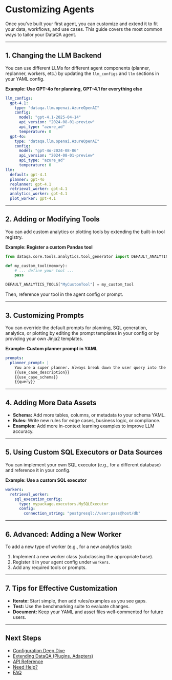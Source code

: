 # Customizing Agents

Once you've built your first agent, you can customize and extend it to fit your data, workflows, and use cases.
This guide covers the most common ways to tailor your DataQA agent.

---

## 1. Changing the LLM Backend

You can use different LLMs for different agent components (planner, replanner, workers, etc.) by updating the `llm_configs` and `llm` sections in your YAML config.

**Example: Use GPT-4o for planning, GPT-4.1 for everything else**
```yaml
llm_configs:
  gpt-4.1:
    type: "dataqa.llm.openai.AzureOpenAI"
    config:
      model: "gpt-4.1-2025-04-14"
      api_version: "2024-08-01-preview"
      api_type: "azure_ad"
      temperature: 0
  gpt-4o:
    type: "dataqa.llm.openai.AzureOpenAI"
    config:
      model: "gpt-4o-2024-08-06"
      api_version: "2024-08-01-preview"
      api_type: "azure_ad"
      temperature: 0
llm:
  default: gpt-4.1
  planner: gpt-4o
  replanner: gpt-4.1
  retrieval_worker: gpt-4.1
  analytics_worker: gpt-4.1
  plot_worker: gpt-4.1
```

---

## 2. Adding or Modifying Tools

You can add custom analytics or plotting tools by extending the built-in tool registry.

**Example: Register a custom Pandas tool**
```python
from dataqa.core.tools.analytics.tool_generator import DEFAULT_ANALYTICS_TOOLS

def my_custom_tool(memory):
    # ... define your tool ...
    pass

DEFAULT_ANALYTICS_TOOLS["MyCustomTool"] = my_custom_tool
```
Then, reference your tool in the agent config or prompt.

---

## 3. Customizing Prompts

You can override the default prompts for planning, SQL generation, analytics, or plotting by editing the prompt templates in your config or by providing your own Jinja2 templates.

**Example: Custom planner prompt in YAML**
```yaml
prompts:
  planner_prompt: |
    You are a super planner. Always break down the user query into the smallest possible steps.
    {{use_case_description}}
    {{use_case_schema}}
    {{query}}
```

---

## 4. Adding More Data Assets

- **Schema:** Add more tables, columns, or metadata to your schema YAML.
- **Rules:** Write new rules for edge cases, business logic, or compliance.
- **Examples:** Add more in-context learning examples to improve LLM accuracy.

---

## 5. Using Custom SQL Executors or Data Sources

You can implement your own SQL executor (e.g., for a different database) and reference it in your config.

**Example: Use a custom SQL executor**
```yaml
workers:
  retrieval_worker:
    sql_execution_config:
      type: mypackage.executors.MySQLExecutor
      config:
        connection_string: "postgresql://user:pass@host/db"
```

---

## 6. Advanced: Adding a New Worker

To add a new type of worker (e.g., for a new analytics task):
1. Implement a new worker class (subclassing the appropriate base).
2. Register it in your agent config under `workers`.
3. Add any required tools or prompts.

---

## 7. Tips for Effective Customization

- **Iterate:** Start simple, then add rules/examples as you see gaps.
- **Test:** Use the benchmarking suite to evaluate changes.
- **Document:** Keep your YAML and asset files well-commented for future users.

---

## Next Steps

- [Configuration Deep Dive](configuration.md)
- [Extending DataQA (Plugins, Adapters)](extending.md)
- [API Reference](../reference/agent.md)
- [Need Help?](../faq.md)
- [FAQ](faq.md)
